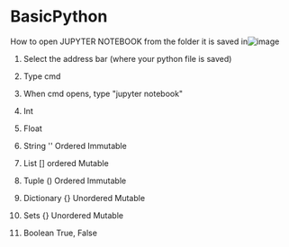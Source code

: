 # BasicPython
How to open JUPYTER NOTEBOOK from the folder it is saved in![image](https://user-images.githubusercontent.com/58723567/145210033-19039afa-8e5c-4513-9b33-7821213bf524.png)
1. Select the address bar (where your python file is saved)
2. Type cmd
3. When cmd opens, type "jupyter notebook"

1. Int
2. Float
3. String          ''         Ordered     Immutable
4. List            []         ordered     Mutable
5. Tuple           ()         Ordered     Immutable
6. Dictionary      {}         Unordered   Mutable     
7. Sets            {}         Unordered    Mutable
8. Boolean         True, False
